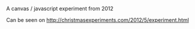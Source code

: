 A canvas / javascript experiment from 2012

Can be seen on http://christmasexperiments.com/2012/5/experiment.html
